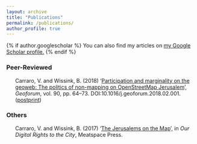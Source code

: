```yaml
---
layout: archive
title: "Publications"
permalink: /publications/
author_profile: true
---
```


{% if author.googlescholar %}
  You can also find my articles on <u><a href="{{author.googlescholar}}">my Google Scholar profile</a>.</u>
{% endif %}

<h3 > Peer-Reviewed </h3>
<ul style="list-style: none;">
	<li>
	Carraro, V. and Wissink, B. (2018) ‘<a href="https://doi.org/10.1016/j.geoforum.2018.02.001">Participation and marginality on the geoweb: The politics of non-mapping on OpenStreetMap Jerusalem</a>’, <i>Geoforum</i>, vol. 90, pp. 64–73. DOI:10.1016/j.geoforum.2018.02.001.
	<br/>
	(<a href="'http://ralentina.github.io/files/Carraro-Wissink-2018-Participation-and-Marginality-Geoweb.pdf'">postprint</a>)
	</li>
  </ul>

  <h3> Others </h3>
  <ul style="list-style: none;">
	<li>
	Carraro, V. and Wissink, B. (2017) ‘<a href="https://meatspacepress.org/our-digital-rights-to-the-city/">The Jerusalems on the Map</a>’, in <i>Our Digital Rights to the City</i>, Meatspace Press.
	</li>
</ul>

